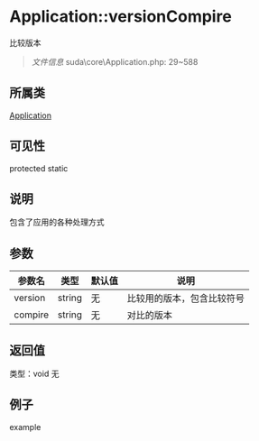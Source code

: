 # Application::versionCompire
比较版本
> *文件信息* suda\core\Application.php: 29~588
## 所属类 

[Application](../Application.md)

## 可见性

  protected  static
## 说明


包含了应用的各种处理方式

## 参数

| 参数名 | 类型 | 默认值 | 说明 |
|--------|-----|-------|-------|
| version |  string | 无 |  比较用的版本，包含比较符号 |
| compire |  string | 无 |  对比的版本 |

## 返回值
类型：void
无

## 例子

example